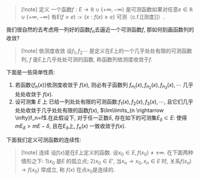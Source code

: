 
>[!note] 定义
>一个函数$f: E \rightarrow \mathbb{R} \cup \{ +\infty, -\infty \}$ 是可测函数如果对任意$e \in \mathbb{R} \cup \{ +\infty, -\infty \}$ 有$E(f \geq e):=\{x : f(x) \geq e\}$ 可测（c.f.[[测度]]）.

我们很自然的去考虑用一列好的函数$f_n$去逼近一个可测函数$f$, 那如何刻画函数列的收敛?

>[!note] 依测度收敛
>设$f_1,f_2 \cdots$ 是定义在$E$上的一个几乎处处有限的可测函数列, $f$ 是$E$上几乎处处可测的函数, 称函数列依测度收敛于$f$.

下面是一些简单性质:
1. 若函数$\{f_n(x)\}$依测度收敛于 $f(x)$, 则必有子函数列 $f_{n_1}(x), f_{n_2}(x), f_{n_3}(x), \cdots$ 几乎处处收敛于 $f(x).$
2. 设可测集 $E$ 上 已给一列处处有限的可测函数:$f_1(x),f_2(x),f_3(x), \cdots$, 且它们几乎处处收敛于几乎处处有限的函数$f(x)$, $\lim\limits_{n \rightarrow \infty}f_n=f$.在此假设下, 对于任一正数$\delta$, 存在如下的可测集$E_{\delta} \subset E:$ 使得$mE_{\delta}>mE-\delta$, 且在$E_\delta$上, $f_n(x)$ 一致收敛于$f(x)$.

下面我们定义可测函数的连续性:

>[!note] 连续
>设$f(x)$是在$E$上定义的函数. 设$x_0 \in E, \, f(x_0) \neq \pm \infty.$ 在下面两种情形之下: 1)$x_0$ 是$E$ 的孤立点; 2)$x_0 \in E'$, 当$x_n \rightarrow x_0, \, x_n \in E$ 时, 关系$f(x_n) \rightarrow f(x_0)$ 常成立, 称 $f(x)$ 在点$x_0$是连续的.

